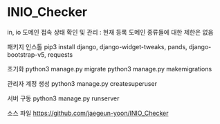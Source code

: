 # INIO_Checker

in, io 도메인 접속 상태 확인 및 관리 : 현재 등록 도메인 종류들에 대한 제한은 없음

패키지 인스톨
pip3 install django, django-widget-tweaks, pands, django-bootstrap-v5, requests

초기화
python3 manage.py migrate
python3 manage.py makemigrations

관리자 계정 생성
python3 manage.py createsuperuser

서버 구동
python3 manage.py runserver

소스 파일
https://github.com/jaegeun-yoon/INIO_Checker

